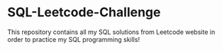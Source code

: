 # SQL-Leetcode-Challenge

This repository contains all my SQL solutions from Leetcode website in order to practice my SQL programming skills!
